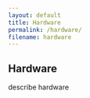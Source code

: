 ```yaml
---
layout: default
title: Hardware
permalink: /hardware/
filename: hardware
---
```


## Hardware

describe hardware

